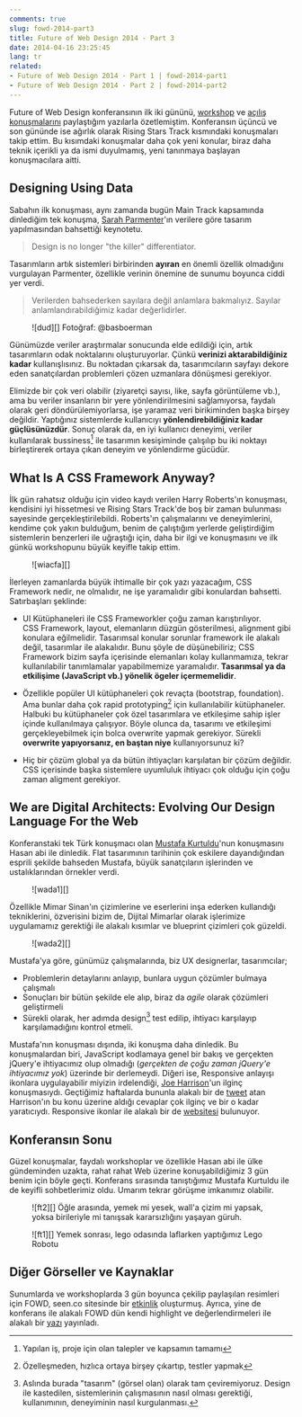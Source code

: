 ```yaml
---
comments: true
slug: fowd-2014-part3
title: Future of Web Design 2014 - Part 3
date: 2014-04-16 23:25:45
lang: tr
related:
- Future of Web Design 2014 - Part 1 | fowd-2014-part1
- Future of Web Design 2014 - Part 2 | fowd-2014-part2
---
```

Future of Web Design konferansının ilk iki gününü, [workshop](/article/fowd-2014-part1) ve [açılış konuşmalarını](/article/fowd-2014-part2) paylaştığım yazılarla özetlemiştim. Konferansın üçüncü ve son gününde ise ağırlık olarak Rising Stars Track kısmındaki konuşmaları takip ettim. Bu kısımdaki konuşmalar daha çok yeni konular, biraz daha teknik içerikli ya da ismi duyulmamış, yeni tanınmaya başlayan konuşmacılara aitti.

## Designing Using Data
Sabahın ilk konuşması, aynı zamanda bugün Main Track kapsamında dinlediğim tek konuşma, [Sarah Parmenter](http://twitter.com/sazzy)'ın verilere göre tasarım yapılmasından bahsettiği keynotetu.

> Design is no longer "the killer" differentiator.

Tasarımların artık sistemleri birbirinden __ayıran__ en önemli özellik olmadığını vurgulayan Parmenter, özellikle verinin önemine de sunumu boyunca ciddi yer verdi.

> Verilerden bahsederken sayılara değil anlamlara bakmalıyız. Sayılar anlamlandırabildiğimiz kadar değerlidirler.

<figure markdown="1">
![dud][]
<span class="credits">Fotoğraf: @basboerman</span>
</figure>

Günümüzde veriler araştırmalar sonucunda elde edildiği için, artık tasarımların odak noktalarını oluşturuyorlar. Çünkü __verinizi aktarabildiğiniz kadar__ kullanışlısınız. Bu noktadan çıkarsak da, tasarımcıların sayfayı dekore eden sanatçılardan problemleri çözen uzmanlara dönüşmesi gerekiyor.

Elimizde bir çok veri olabilir (ziyaretçi sayısı, like, sayfa görüntüleme vb.), ama bu veriler insanların bir yere yönlendirilmesini sağlamıyorsa, faydalı olarak geri döndürülemiyorlarsa, işe yaramaz veri birikiminden başka birşey değildir. Yaptığınız sistemlerde kullanıcıyı __yönlendirebildiğiniz kadar güçlüsünüzdür__. Sonuç olarak da, en iyi kullanıcı deneyimi, veriler kullanılarak bussiness[^1] ile tasarımın kesişiminde çalışılıp bu iki noktayı birleştirerek ortaya çıkan deneyim ve yönlendirme gücüdür.

## What Is A CSS Framework Anyway?
İlk gün rahatsız olduğu için video kaydı verilen Harry Roberts'ın konuşması, kendisini iyi hissetmesi ve Rising Stars Track'de boş bir zaman bulunması sayesinde gerçekleştirilebildi. Roberts'ın çalışmalarını ve deneyimlerini, kendime çok yakın bulduğum, benim de çalıştığım yerlerde geliştirdiğim sistemlerin benzerleri ile uğraştığı için, daha bir ilgi ve konuşmasını ve ilk günkü workshopunu büyük keyifle takip ettim.

<figure markdown="1">
![wiacfa][]
</figure>

İlerleyen zamanlarda büyük ihtimalle bir çok yazı yazacağım, CSS Framework nedir, ne olmalıdır, ne işe yaramalıdır gibi konulardan bahsetti. Satırbaşları şeklinde:

* UI Kütüphaneleri ile CSS Frameworkler çoğu zaman karıştırılıyor. <br />
CSS Framework, layout, elemanların düzgün gösterilmesi, alignment gibi konulara eğilmelidir. Tasarımsal konular sorunlar framework ile alakalı değil, tasarımlar ile alakalıdır. Bunu şöyle de düşünebiliriz; CSS Framework bizim sayfa içerisinde elemanları kolay kullanmamıza, tekrar kullanılabilir tanımlamalar yapabilmemize yaramalıdır. __Tasarımsal ya da etkilişime (JavaScript vb.) yönelik ögeler içermemelidir__.

* Özellikle popüler UI kütüphaneleri çok revaçta (bootstrap, foundation). Ama bunlar daha çok rapid prototyping[^2] için kullanılabilir kütüphaneler. Halbuki bu kütüphaneler çok özel tasarımlara ve etkileşime sahip işler içinde kullanılmaya çalışıyor. Böyle olunca da, tasarımı ve etkileşimi gerçekleyebilmek için bolca overwrite yapmak gerekiyor. Sürekli __overwrite yapıyorsanız, en baştan niye__ kullanıyorsunuz ki?

* Hiç bir çözüm global ya da bütün ihtiyaçları karşılatan bir çözüm değildir. CSS içerisinde başka sistemlere uyumluluk ihtiyacı çok olduğu için çoğu zaman aligment gerekiyor.

## We are Digital Architects: Evolving Our Design Language For the Web
Konferanstaki tek Türk konuşmacı olan [Mustafa Kurtuldu](http://twitter.com/Mustafa_x)'nun konuşmasını Hasan abi ile dinledik. Flat tasarımının tarihinin çok eskilere dayandığından esprili şekilde bahseden Mustafa, büyük sanatçıların işlerinden ve ustalıklarından örnekler verdi.

<figure markdown="1">
![wada1][]
</figure>

Özellikle Mimar Sinan'ın çizimlerine ve eserlerini inşa ederken kullandığı tekniklerini, özverisini bizim de, Dijital Mimarlar olarak işlerimize uygulamamız gerektiği ile alakalı kısımlar ve blueprint çizimleri çok güzeldi.

<figure markdown="1">
![wada2][]
</figure>

Mustafa'ya göre, günümüz çalışmalarında, biz UX designerlar, tasarımcılar;

* Problemlerin detaylarını anlayıp, bunlara uygun çözümler bulmaya çalışmalı
* Sonuçları bir bütün şekilde ele alıp, biraz da _agile_ olarak çözümleri geliştirmeli
* Sürekli olarak, her adımda design[^3] test edilip, ihtiyacı karşılayıp karşılamadığını kontrol etmeli.

Mustafa'nın konuşması dışında, iki konuşma daha dinledik. Bu konuşmalardan biri, JavaScript kodlamaya genel bir bakış ve gerçekten jQuery'e ihtiyacımız olup olmadığı (_gerçekten de çoğu zaman jQuery'e ihtiyacımız yok_) üzerinde bir derlemeydi. Diğeri ise, Responsive anlayışı ikonlara uygulayabilir miyizin irdelendiği, [Joe Harrison](https://twitter.com/joe_harrison)'un ilginç konuşmasıydı. Geçtiğimiz haftalarda bununla alakalı bir de [tweet](https://twitter.com/search?q=%40joe_harrison%20responsive%20icons&src=typd) atan Harrison'ın bu konu üzerine aldığı cevaplar çok ilginç ve bir o kadar yaratıcıydı. Responsive ikonlar ile alakalı bir de [websitesi](http://responsiveicons.co.uk/) bulunuyor.

## Konferansın Sonu
Güzel konuşmalar, faydalı workshoplar ve özellikle Hasan abi ile ülke gündeminden uzakta, rahat rahat Web üzerine konuşabildiğimiz 3 gün benim için böyle geçti. Konferans sırasında tanıştığımız Mustafa Kurtuldu ile de keyifli sohbetlerimiz oldu. Umarım tekrar görüşme imkanımız olabilir.

<figure markdown="1">
![ft2][]
Öğle arasında, yemek mi yesek, wall'a çizim mi yapsak, yoksa birileriyle mi tanışsak kararsızlığını yaşayan güruh.
</figure>

<figure markdown="1">
![ft1][]
Yemek sonrası, lego odasında laflarken yaptığımız Lego Robotu
</figure>

## Diğer Görseller ve Kaynaklar
Sunumlarda ve workshoplarda 3 gün boyunca çekilip paylaşılan resimleri için FOWD, seen.co sitesinde bir [etkinlik](http://seen.co/event/fowd-london-2014-london-uk-2014-9313) oluşturmuş. Ayrıca, yine de konferans ile alakalı FOWD dün kendi highlight ve değerlendirmeleri ile alakalı bir [yazı](http://www.futureinsights.com/home/to-the-future-a-look-back-at-fowd-london-2014.html) yayınladı.

[^1]: Yapılan iş, proje için olan talepler ve kapsamın tamamı
[^2]: Özelleşmeden, hızlıca ortaya birşey çıkartıp, testler yapmak
[^3]: Aslında burada "tasarım" (görsel olan) olarak tam çeviremiyoruz. Design ile kastedilen, sistemlerinin çalışmasının nasıl olması gerektiği, kullanımının, deneyiminin nasıl kurgulanması.

[dud]: /app/content/2014/fowd-2014-07.jpg
[wiacfa]: /app/content/2014/fowd-2014-08.jpg
[wada1]: /app/content/2014/fowd-2014-09.jpg
[wada2]: /app/content/2014/fowd-2014-10.jpg
[ft1]: /app/content/2014/fowd-2014-11.jpg
[ft2]: /app/content/2014/fowd-2014-12.jpg